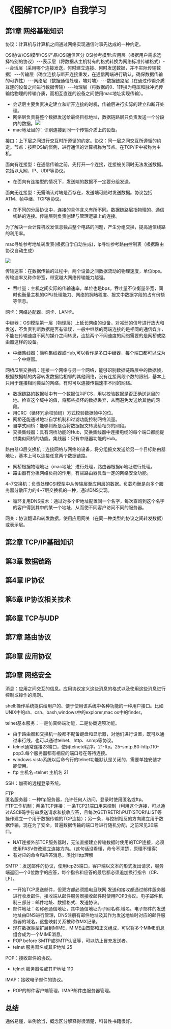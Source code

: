 # 《图解TCP/IP》自我学习
## 第1章 网络基础知识
协议：计算机与计算机之间通过网络实现通信时事先达成的一种约定。

OSI协议\OSI模型\OSI产品\OSI通信区分
OSI参考模型:应用层（根据用户需求选择特别的协议）---表示层（将数据从主机特有的格式转换为网络标准传输格式）---会话层（采用哪个连接发送，何时建立连接、何时发送数据，并不实际传输数据）---传输层（确立连接与断开连接重发，在通信两端进行确认，确保数据传输的可靠性）---网络层（数据通信处理，端对端）---数据链路层（在通过传输介质互连的设备之间进行数据传输）---物理层（将数据的0、1转换为电压和脉冲光传输给物理的传输介质，而相互直连的设备之间使用mac地址实现传输）。  
* 会话层主要负责决定建立和断开连接的时机，传输层进行实际的建立和断开处理。                     
* 网络层负责将整个数据发送给最终目标地址，数据链路层只负责发送一个分段内的数据。![](images/data-transmission.jpg)
* mac地址目的：识别连接到同一个传输介质上的设备。

接口：上下层之间进行交互时所遵循的约定。协议：同一层之间交互所遵循的约定。节点：按照OSI的惯例，进行通信的计算机称为节点。在TCP/IP中被称为主机。

面向有连接型：在通信传输之前，先打开一个连接，连接被关闭时无法发送数据。包括以太网、IP、UDP等协议。  
* 在面向有连接型的情况下，发送端的数据不一定要分组发送。  

面向无连接型：无需确认对端是否存在，发送端可随时发送数据。协议包括ATM、帧中继、TCP等协议。  

* 在不同的分层协议中，连接的具体含义有所不同。数据链路层指物理的、通信线路的连接。传输层则负责创建与管理逻辑上的连接。

为了解决一台计算机收发信息独占整个电路的问题，产生分组交换，提高通信线路的利用率。  

mac寻址参考地址转发表(根据自学自动生成)，ip寻址参考路由控制表（根据路由协议自动生成）  

![](images/net-structure.jpg)

传输速率：在数据传输的过程中，两个设备之间数据流动的物理速度，单位bps。传输速率又称作带宽，带宽越大网络传输能力越强。
* 吞吐量：主机之间实际的传输速率，单位也是bps。吞吐量不仅衡量带宽，同时也衡量主机的CPU处理能力、网络的拥堵程度、报文中数据字段的占有份额等信息。

网卡：网络适配器、网卡、LAN卡。  

中继器：OSI模型第一层（物理层）上延长网络的设备，对减弱的信号进行放大和发送，不负责判断数据是否有错误，一般中继器的两端连接的是相同的通信媒介，不能在传输速度不同的媒介之间转发，连接两个不同速度的网络需要的是网桥或路由器这样的设备。
* 中继集线器：简称集线器或Hub,可以看作是多口中继器，每个端口都可以成为一个中继器。

网桥/2层交换机：连接一个网络与另一个网络，能够识别数据链路层中的数据帧，根据数据帧的内容转发数据给相邻的其他网络，没有连接网段个数的限制，基本上只用于连接相同类型的网络，有时可以连接传输速率不同的网络。
* 数据链路的数据帧中有一个数据位叫FCS，用以校验数据是否正确送达目的地。检查这个域中的值，将那些损坏的数据丢弃，从而避免发送给其他的网段。
* 用CRC（循环冗余校验码）方式校验数据帧中的位。
* 网桥还能通过地址自学机制和过滤功能控制网络流量。
* 自学式网桥：能够判断是否将数据报文转发给相邻的网段。
* 交换集线器：具有网桥功能的Hub，交换集线器中连接电缆的每个端口都能提供类似网桥的功能。集线器：只有中继器功能的Hub。

路由器/3层交换机：连接网络与网络的设备，将分组报文发送给另一个目标路由器地址，基本上可以连接任意两个数据链路。
* 网桥根据物理地址（mac地址）进行处理，路由器根据ip地址进行处理。
* 路由器有分担网络负荷的作用，有些路由器具备一定的网络安全功能。

4~7交换机：负责处理OSI模型中从传输层至应用层的数据。负载均衡是向多个服务器分散压力的4~7层交换机的一种，通过DNS实现。
* 循环复用DNS技术：通过对多个IP地址配置同一个名字，每次查询到这个名字的客户得到其中的某一个地址，从而使不同客户访问不同的服务器。

网关：协议翻译和转发数据，使用应用网关（在同一种类型的协议之间转发数据）或表示层。

## 第2章 TCP/IP基础知识



## 第3章 数据链路

## 第4章 IP协议

## 第5章 IP协议相关技术

## 第6章 TCP与UDP

## 第7章 路由协议

## 第8章 应用协议

## 第9章 网络安全

消息：应用之间交互的信息。应用协议定义这些消息的格式以及使用这些消息进行控制或操作的规则。

shell:操作系统提供给用户的、便于使用该系统中各种功能的一种用户接口。比如UNIX中的sh、csh、bash,windows中的explorer,mac os中的finder。

telnet基本服务：一是仿真终端功能，二是协商选项功能。
* 由于路由器和交换机一般都不配备键盘和显示器，对他们进行设置，既可以通过串行线，也可以通过telnet、http、snmp等协议。
* telnet通常连接23端口，使用telnetd程序。21-ftp。25-smtp.80-http.110-pop3.每个服务器都有相应的端口号在等待连接。
* windows vista系统以后命令行的telnet功能默认是关闭的，需要单独安装才能使用。
* ftp 主机名=telnet 主机名 21

SSH：加密的远程登录系统。

FTP  
匿名服务器：一种ftp服务器，允许任何人访问，登录时使用匿名或ftp。  
FTP工作机制：两条TCP连接：一条TCP21端口用来控制（利用这个连接，可以通过ASCII码字符串发送请求和接收应答，且每次GET(RETR)\PUT(STOR)\LIST等操作建立一个用于数据传输的TCP连接）；另一条，与控制相反的方向建立用于数据传输，现在为了安全，普遍数据传输的端口号进行随机分配，之前常见20端口。
* NAT连接外部TCP服务器时，无法直接建立传输数据时使用的TCP连接，必须使用PASV修改建立连接方向。（这句话没看懂，命令不清楚，原理不懂得）
* 有对应的命令和应答消息，类比Http理解

SMTP：发送邮件的协议，使用tcp25端口，客户端以文本的形式发出请求，服务端返回一个3位数字的应答，每个指令和应答的最后都必须追加换行指令（CR、LF）。
* 一开始TCP发送邮件，但双方都必须插电且联网
发送和接收都通过邮件服务器进行收发邮件，接收端从邮件服务器接收邮件时使用POP3协议。电子邮件机制三部分：邮件地址、数据格式、发送协议。
* 邮件地址：名称@通信地址，其中通信地址为子网名称.域名。电子邮件的发送地址由DNS进行管理，DNS注册有邮件地址及其作为发送地址时对应的邮件服务器的域名，这些映射关系被称作MX记录。  
* 现在数据类型扩展到MIME，MIME由首部和正文组成，可以将多个MIME消息组合成为一个MIME消息。
* POP before SMTP或SMTP认证等，可以防止冒充发送者。
* telnet 服务器名或其IP地址 25

POP：接收邮件的协议。
* telnet 服务器名或其IP地址 110

IMAP：接收电子邮件的协议。
* POP的邮件客户端管理，IMAP邮件由服务器管理。
## 总结
通俗易懂，举例恰当，概念区分解释得很清楚，科普性书籍很好。